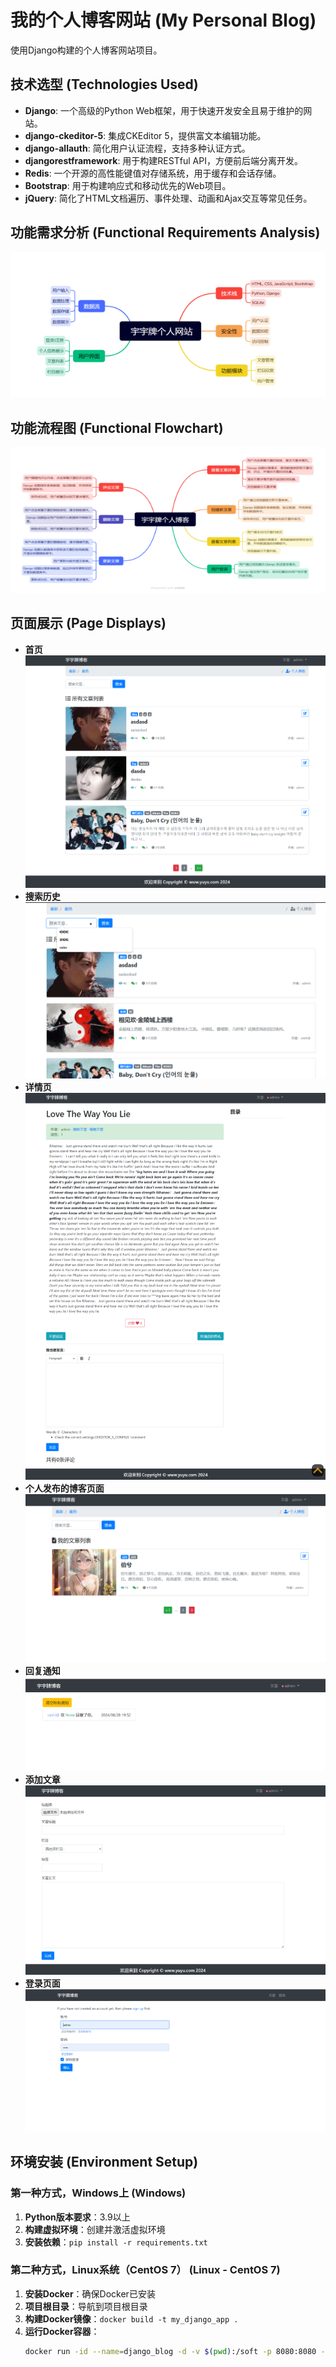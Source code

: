 # 我的个人博客网站 (My Personal Blog)

使用Django构建的个人博客网站项目。

## 技术选型 (Technologies Used)
- **Django**: 一个高级的Python Web框架，用于快速开发安全且易于维护的网站。
- **django-ckeditor-5**: 集成CKEditor 5，提供富文本编辑功能。
- **django-allauth**: 简化用户认证流程，支持多种认证方式。
- **djangorestframework**: 用于构建RESTful API，方便前后端分离开发。
- **Redis**: 一个开源的高性能键值对存储系统，用于缓存和会话存储。
- **Bootstrap**: 用于构建响应式和移动优先的Web项目。
- **jQuery**: 简化了HTML文档遍历、事件处理、动画和Ajax交互等常见任务。

## 功能需求分析 (Functional Requirements Analysis)
![功能需求分析图](images/img_1.png)

## 功能流程图 (Functional Flowchart)
![功能流程图](images/img_2.png)

## 页面展示 (Page Displays)
- **首页** ![首页](images/image9.png "Home Page")
- **搜索历史** ![搜索历史](images/image11.png "Search History")
- **详情页** ![详情页](images/img_4.png "Detail Page")
- **个人发布的博客页面** ![个人发布的博客页面](images/image10.png "Personal Blog Posts")
- **回复通知** ![回复通知](images/img_5.png "Reply Notification")
- **添加文章** ![添加文章](images/img_7.png "Add Article")
- **登录页面** ![登录页面](images/img_8.png "Login Page")

## 环境安装 (Environment Setup)

### 第一种方式，Windows上 (Windows)
1. **Python版本要求**：3.9以上
2. **构建虚拟环境**：创建并激活虚拟环境
3. **安装依赖**：`pip install -r requirements.txt`

### 第二种方式，Linux系统（CentOS 7） (Linux - CentOS 7)
1. **安装Docker**：确保Docker已安装
2. **项目根目录**：导航到项目根目录
3. **构建Docker镜像**：`docker build -t my_django_app .`
4. **运行Docker容器**：
   ```bash
   docker run -id --name=django_blog -d -v $(pwd):/soft -p 8080:8080 -p 6379:6379 my_django_app:latest